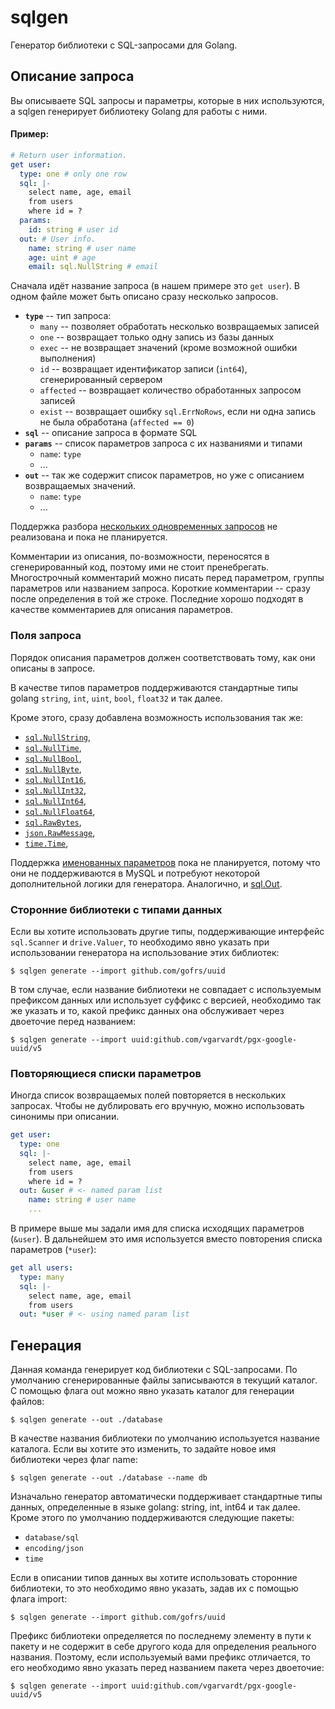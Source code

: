 # sqlgen

Генератор библиотеки с SQL-запросами для Golang.

## Описание запроса

Вы описываете SQL запросы и параметры, которые в них используются, а sqlgen генерирует библиотеку Golang для работы с ними.

#### Пример:

```yaml
# Return user information.
get user: 
  type: one # only one row
  sql: |-
    select name, age, email
    from users
    where id = ?
  params:
    id: string # user id
  out: # User info.
    name: string # user name
    age: uint # age
    email: sql.NullString # email
```

Сначала идёт название запроса (в нашем примере это `get user`).
В одном файле может быть описано сразу несколько запросов.

- **`type`** -- тип запроса:
  - `many` -- позволяет обработать несколько возвращаемых записей 
  - `one` -- возвращает только одну запись из базы данных
  - `exec` -- не возвращает значений (кроме возможной ошибки выполнения)
  - `id` -- возвращает идентификатор записи (`int64`), сгенерированный сервером
  - `affected` -- возвращает количество обработанных запросом записей
  - `exist` -- возвращает ошибку `sql.ErrNoRows`, если ни одна запись не была обработана (`affected == 0`)
- **`sql`** -- описание запроса в формате SQL
- **`params`** -- список параметров запроса с их названиями и типами
  - `name`: `type`
  - ...
- **`out`** -- так же содержит список параметров, но уже с описанием возвращаемых значений.
  - `name`: `type`
  - ...

Поддержка разбора [нескольких одновременных запросов](https://pkg.go.dev/database/sql#Rows.NextResultSet) не реализована и пока не планируется.

Комментарии из описания, по-возможности, переносятся в сгенерированный код, поэтому ими не стоит пренебрегать.
Многострочный комментарий можно писать перед параметром, группы параметров или названием запроса. Короткие комментарии -- сразу после определения в той же строке. Последние хорошо подходят в качестве комментариев для описания параметров.


### Поля запроса

Порядок описания параметров должен соответствовать тому, как они описаны в запросе.

В качестве типов параметров поддерживаются стандартные типы golang `string`, `int`, `uint`, `bool`, `float32` и так далее. 

Кроме этого, сразу добавлена возможность использования так же:
- [`sql.NullString`](https://pkg.go.dev/database/sql#NullString), 
- [`sql.NullTime`](https://pkg.go.dev/database/sql#NullTime), 
- [`sql.NullBool`](https://pkg.go.dev/database/sql#NullBool), 
- [`sql.NullByte`](https://pkg.go.dev/database/sql#NullByte), 
- [`sql.NullInt16`](https://pkg.go.dev/database/sql#NullInt16),
- [`sql.NullInt32`](https://pkg.go.dev/database/sql#NullInt32),
- [`sql.NullInt64`](https://pkg.go.dev/database/sql#NullInt64),
- [`sql.NullFloat64`](https://pkg.go.dev/database/sql#NullFloat64),
- [`sql.RawBytes`](https://pkg.go.dev/database/sql#RawBytes),
- [`json.RawMessage`](https://pkg.go.dev/encoding/json#RawMessage),
- [`time.Time`](https://pkg.go.dev/encoding/time#Time),

Поддержка [именованных параметров](https://pkg.go.dev/database/sql#NamedArg) пока не планируется, потому что они не поддерживаются в MySQL и потребуют некоторой дополнительной логики для генератора. Аналогично, и [sql.Out](https://pkg.go.dev/database/sql#Out).


### Сторонние библиотеки с типами данных

Если вы хотите использовать другие типы, поддерживающие интерфейс `sql.Scanner` и `drive.Valuer`, то необходимо явно указать при использовании генератора на использование этих библиотек:

```shell
$ sqlgen generate --import github.com/gofrs/uuid
```
В том случае, если название библиотеки не совпадает с используемым префиксом данных или  использует суффикс с версией, необходимо так же указать и то, какой префикс данных она обслуживает через двоеточие перед названием:

```shell
$ sqlgen generate --import uuid:github.com/vgarvardt/pgx-google-uuid/v5
```

### Повторяющиеся списки параметров

Иногда список возвращаемых полей повторяется в нескольких запросах. Чтобы не дублировать его вручную, можно использовать синонимы при описании.

```yaml
get user:
  type: one
  sql: |-
    select name, age, email
    from users
    where id = ?
  out: &user # <- named param list
    name: string # user name
    ...
```

В примере выше мы задали имя для списка исходящих параметров (`&user`).
В дальнейшем это имя используется вместо повторения списка параметров (`*user`):

```yaml
get all users:
  type: many
  sql: |-
    select name, age, email
    from users
  out: *user # <- using named param list
```


## Генерация 

Данная команда генерирует код библиотеки с SQL-запросами. По умолчанию сгенерированные файлы записываются в текущий каталог. С помощью флага out можно явно указать каталог для генерации файлов:

```shell
$ sqlgen generate --out ./database
```

В качестве названия библиотеки по умолчанию используется название каталога. Если вы хотите это изменить, то задайте новое имя библиотеки через флаг name:

```shell
$ sqlgen generate --out ./database --name db
```

Изначально генератор автоматически поддерживает стандартные типы данных, определенные в языке golang: string, int, int64 и так далее. Кроме этого по умолчанию поддерживаются следующие пакеты:

- `database/sql`
- `encoding/json`
- `time`

Если в описании типов данных вы хотите использовать сторонние библиотеки, то это необходимо явно указать, задав их с помощью флага import:

```shell
$ sqlgen generate --import github.com/gofrs/uuid
```

Префикс библиотеки определяется по последнему элементу в пути к пакету и не содержит в себе другого кода для определения реального названия. Поэтому, если используемый вами префикс отличается, то его необходимо явно указать перед названием пакета через двоеточие:

```shell
$ sqlgen generate --import uuid:github.com/vgarvardt/pgx-google-uuid/v5
```

